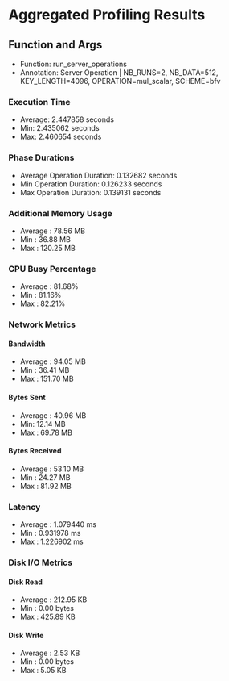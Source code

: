 # Aggregated Profiling Results
## Function and Args
- Function: run_server_operations
- Annotation: Server Operation | NB_RUNS=2, NB_DATA=512, KEY_LENGTH=4096, OPERATION=mul_scalar, SCHEME=bfv
### Execution Time
- Average: 2.447858 seconds
- Min: 2.435062 seconds
- Max: 2.460654 seconds
### Phase Durations
- Average Operation Duration: 0.132682 seconds
- Min Operation Duration: 0.126233 seconds
- Max Operation Duration: 0.139131 seconds
### Additional Memory Usage
- Average : 78.56 MB
- Min : 36.88 MB
- Max : 120.25 MB
### CPU Busy Percentage
- Average : 81.68%
- Min : 81.16%
- Max : 82.21%
### Network Metrics
#### Bandwidth
- Average : 94.05 MB
- Min : 36.41 MB
- Max : 151.70 MB
#### Bytes Sent
- Average : 40.96 MB
- Min: 12.14 MB
- Max : 69.78 MB
#### Bytes Received
- Average : 53.10 MB
- Min : 24.27 MB
- Max : 81.92 MB
### Latency
- Average : 1.079440 ms
- Min : 0.931978 ms
- Max : 1.226902 ms
### Disk I/O Metrics
#### Disk Read
- Average : 212.95 KB
- Min : 0.00 bytes
- Max : 425.89 KB
#### Disk Write
- Average : 2.53 KB
- Min : 0.00 bytes
- Max : 5.05 KB
